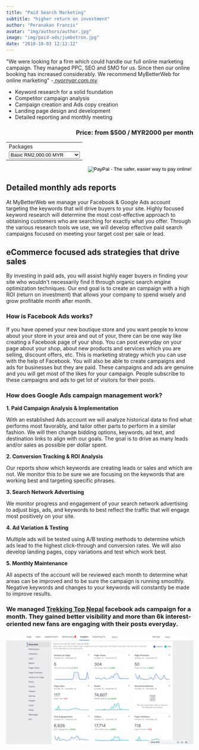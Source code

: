 ```yaml
---
title: "Paid Search Marketing"
subtitle: "higher return on investment"
author: "Peranakan Francis"
avatar: "img/authors/author.jpg"
image: "img/paid-ads/jumbotron.jpg"
date: "2018-10-03 12:12:12"
---
```


"We were looking for a firm which could handle our full online marketing campaign. They managed PPC, SEO and SMO for us. Since then our online booking has increased considerably. We recommend MyBetterWeb for online marketing" -<a href="http://nyornyar.com.my/" target="_blank"><i> nyornyar.com.my</i></a>

- Keyword research for a solid foundation
- Competitor campaign analysis
- Campaign creation and Ads copy creation
- Landing page design and development
- Detailed reporting and monthly meeting

<div style="text-align: right">
<h3>Price: from $500 / MYR2000 per month</h3></div>
<div align="right">
<form target="paypal" action="https://www.paypal.com/cgi-bin/webscr" method="post">
<input type="hidden" name="cmd" value="_s-xclick">
<input type="hidden" name="hosted_button_id" value="DR3FHNFAR9KYE">
<table>
<tr><td><input type="hidden" name="on0" value="Packages">Packages</td></tr><tr><td><select name="os0">
	<option value="Basic">Basic RM2,000.00 MYR</option>
	<option value="Advanced">Advanced RM3,000.00 MYR</option>
</select> </td></tr>
</table>
<input type="hidden" name="currency_code" value="MYR">
<input type="image" src="https://www.paypalobjects.com/en_US/i/btn/btn_cart_LG.gif" border="0" name="submit" alt="PayPal - The safer, easier way to pay online!">
<img alt="" border="0" src="https://www.paypalobjects.com/en_US/i/scr/pixel.gif" width="1" height="1">
</form>
</div>

## Detailed monthly ads reports
At MyBetterWeb we manage your Facebook & Google Ads account targeting the keywords that will drive buyers to your site. Highly focused keyword research will determine the most cost-effective approach to obtaining customers who are searching for exactly what you offer. Through the various research tools we use, we will develop effective paid search campaigns focused on meeting your target cost per sale or lead.

## eCommerce focused ads strategies that drive sales
By investing in paid ads, you will assist highly eager buyers in finding your site who wouldn't necessarily find it through organic search engine optimization techniques. Our end goal is to create an campaign with a high ROI (return on investment) that allows your company to spend wisely and grow profitable month after month.

### How is Facebook Ads works?
If you have opened your new boutique store and you want people to know about your store in your area and out of your, there can be one way like creating a Facebook page of your shop. You can post everyday on your page about your shop, about new products and services which you are selling, discount offers, etc. This is marketing strategy which you can use with the help of Facebook. You will also be able to create campaigns and ads for businesses but they are paid.  These campaigns and ads are genuine and you will get most of the likes for your campaign. People subscribe to these campaigns and ads to get lot of visitors for their posts.

### How does Google Ads campaign management work?
**1. Paid Campaign Analysis & Implementation**

With an established Ads account we will analyze historical data to find what performs most favorably, and tailor other parts to perform in a similar fashion. We will then change bidding options, keywords, ad text, and destination links to align with our goals. The goal is to drive as many leads and/or sales as possible per dollar spent.

**2. Conversion Tracking & ROI Analysis**

Our reports show which keywords are creating leads or sales and which are not. We monitor this to be sure we are focusing on the keywords that are working best and targeting specific phrases.

**3. Search Network Advertising**

We monitor progress and engagement of your search network advertising to adjust bigs, ads, and keywords to best reflect the traffic that will engage most positively on your site.

**4. Ad Variation & Testing**

Multiple ads will be tested using A/B testing methods to determine which ads lead to the highest click-through and conversion rates. We will also develop landing pages, copy variations and test which work best.

**5. Monthly Maintenance**

All aspects of the account will be reviewed each month to determine what areas can be improved and to be sure the campaign is running smoothly. Negative keywords and changes to your keywords will constantly be made to improve results.

### We managed [Trekking Top Nepal](https://trekkingtopnepal.com) facebook ads campaign for a month. They gained better visibility and more than 6k interest-oriented new fans are engaging with their posts everyday.  
<a href="https://trekkingtopnepal.com" target="_blank"><img src="img/paid-ads/trekkingtopnepal.png"  alt="facebook ads" id="responsive-image" width="640">
<br/>
